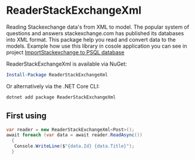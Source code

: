 # ReaderStackExchangeXml
Reading Stackexchange data's from XML to model. The popular system of questions and answers stackexchange.com has published its databases into XML format.
This package help you read and convert data to the models.
Example how use this library in cosole application you can see in project [ImportStackexchange to PSQL database](https://github.com/dmitry575/ImportStackexchange)

ReaderStackExchangeXml is available via NuGet:

```PowerShell
Install-Package ReaderStackExchangeXml
```

Or alternatively via the .NET Core CLI:

```bash
dotnet add package ReaderStackExchangeXml
```

First using
-------------------

```c#
var reader = new ReaderStackExchangeXml<Post>();
await foreach (var data = await reader.ReadAsync())
  {
   Console.WriteLine($"{data.Id} {data.Title}");
  }
```
